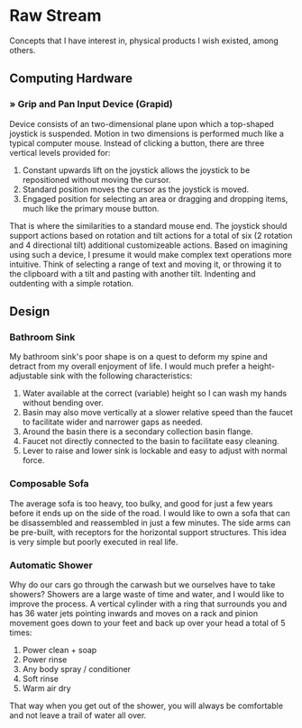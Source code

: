 # Raw Stream

Concepts that I have interest in, physical products I wish existed, among others.

## Computing Hardware

### &raquo; Grip and Pan Input Device (Grapid)

Device consists of an two-dimensional plane upon which a top-shaped joystick is suspended. Motion in two dimensions is performed much like a typical computer mouse. Instead of clicking a button, there are three vertical levels provided for:

1. Constant upwards lift on the joystick allows the joystick to be repositioned without moving the cursor.
2. Standard position moves the cursor as the joystick is moved.
3. Engaged position for selecting an area or dragging and dropping items, much like the primary mouse button.

That is where the similarities to a standard mouse end. The joystick should support actions based on rotation and tilt actions for a total of six (2 rotation and 4 directional tilt) additional customizeable actions. Based on imagining using such a device, I presume it would make complex text operations more intuitive. Think of selecting a range of text and moving it, or throwing it to the clipboard with a tilt and pasting with another tilt. Indenting and outdenting with a simple rotation.

## Design

### Bathroom Sink

My bathroom sink's poor shape is on a quest to deform my spine and detract from my overall enjoyment of life. I would much prefer a height-adjustable sink with the following characteristics:

1. Water available at the correct (variable) height so I can wash my hands without bending over.
2. Basin may also move vertically at a slower relative speed than the faucet to facilitate wider and narrower gaps as needed.
3. Around the basin there is a secondary collection basin flange.
4. Faucet not directly connected to the basin to facilitate easy cleaning.
5. Lever to raise and lower sink is lockable and easy to adjust with normal force.

### Composable Sofa

The average sofa is too heavy, too bulky, and good for just a few years before it ends up on the side of the road. I would like to own a sofa that can be disassembled and reassembled in just a few minutes. The side arms can be pre-built, with receptors for the horizontal support structures. This idea is very simple but poorly executed in real life.

### Automatic Shower

Why do our cars go through the carwash but we ourselves have to take showers? Showers are a large waste of time and water, and I would like to improve the process. A vertical cylinder with a ring that surrounds you and has 36 water jets pointing inwards and moves on a rack and pinion movement goes down to your feet and back up over your head a total of 5 times:

1. Power clean + soap
2. Power rinse
3. Any body spray / conditioner
4. Soft rinse
5. Warm air dry

That way when you get out of the shower, you will always be comfortable and not leave a trail of water all over.